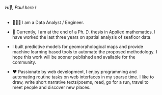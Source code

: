 ###### Hi👋, Paul here !

- 👨🏻‍💻 I am a Data Analyst / Engineer.
  
- 🔭 Currently, I am at the end of a Ph. D. thesis in Applied mathematics. I have worked the last three years on spatial analysis of seafloor data.
- I built predictive models for geomorphological maps and provide machine learning based tools to automate the proposed methodology. I hope this work will be sooner published and available for the community.

- ❤️ Passionate by web development, I enjoy programming and automating routine tasks on web interfaces in my sparse time.​ I like to draw, write short narrative texts/poems, read, go for a run, travel to meet people and discover new places. 


